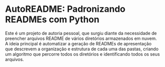 # AutoREADME: Padronizando READMEs com Python

Este é um projeto de autoria pessoal, que surgiu diante da necessidade de preencher arquivos README de vários diretórios armazenados em nuvem. A ideia principal é automatizar a geração de READMEs de apresentação que descrevem a organização e estrutura de cada uma das pastas, criando um algoritmo que percorre todos os diretórios e identificando todos os seus arquivos.
